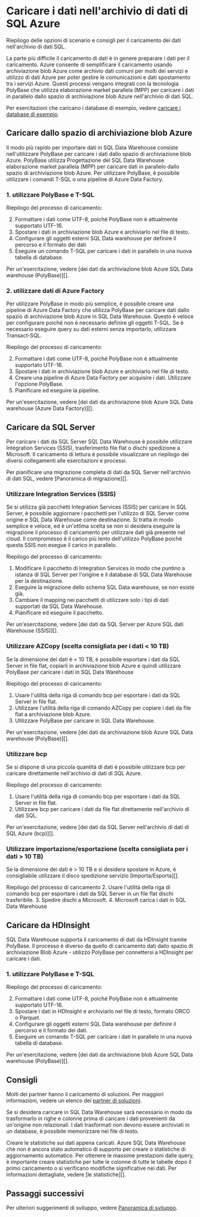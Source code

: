    <properties
   pageTitle="Caricare i dati nell'archivio di dati di SQL Azure | Microsoft Azure"
   description="Informazioni su scenari comuni per il caricamento in SQL Data Warehouse dati. Le quali le PolyBase, archiviazione blob Azure, file flat e spedizione disco. È anche possibile utilizzare gli strumenti di terze parti."
   services="sql-data-warehouse"
   documentationCenter="NA"
   authors="lodipalm"
   manager="barbkess"
   editor=""/>

<tags
   ms.service="sql-data-warehouse"
   ms.devlang="NA"
   ms.topic="article"
   ms.tgt_pltfrm="NA"
   ms.workload="data-services"
   ms.date="07/12/2016"
   ms.author="lodipalm;barbkess;sonyama"/>

# <a name="load-data-into-azure-sql-data-warehouse"></a>Caricare i dati nell'archivio di dati di SQL Azure

Riepilogo delle opzioni di scenario e consigli per il caricamento dei dati nell'archivio di dati SQL.

La parte più difficile il caricamento di dati è in genere preparare i dati per il caricamento. Azure consente di semplificare il caricamento usando archiviazione blob Azure come archivio dati comuni per molti dei servizi e utilizzo di dati Azure per poter gestire le comunicazioni e dati spostamento tra i servizi Azure. Questi processi vengano integrati con la tecnologia PolyBase che utilizza elaborazione market parallela (MPP) per caricare i dati in parallelo dallo spazio di archiviazione blob Azure nell'archivio di dati SQL. 

Per esercitazioni che caricano i database di esempio, vedere [caricare i database di esempio][].

## <a name="load-from-azure-blob-storage"></a>Caricare dallo spazio di archiviazione blob Azure
Il modo più rapido per importare dati in SQL Data Warehouse consiste nell'utilizzare PolyBase per caricare i dati dallo spazio di archiviazione blob Azure. PolyBase utilizza Progettazione del SQL Data Warehouse elaborazione market parallela (MPP) per caricare dati in parallelo dallo spazio di archiviazione blob Azure. Per utilizzare PolyBase, è possibile utilizzare i comandi T-SQL o una pipeline di Azure Data Factory.

### <a name="1-use-polybase-and-t-sql"></a>1. utilizzare PolyBase e T-SQL

Riepilogo del processo di caricamento:

2. Formattare i dati come UTF-8, poiché PolyBase non è attualmente supportato UTF-16.
2. Spostare i dati in archiviazione blob Azure e archiviarlo nel file di testo.
3. Configurare gli oggetti esterni SQL Data warehouse per definire il percorso e il formato dei dati
4. Eseguire un comando T-SQL per caricare i dati in parallelo in una nuova tabella di database.

<!-- 5. Schedule and run a loading job. --> 

Per un'esercitazione, vedere [dei dati da archiviazione blob Azure SQL Data warehouse (PolyBase)][].

### <a name="2-use-azure-data-factory"></a>2. utilizzare dati di Azure Factory

Per utilizzare PolyBase in modo più semplice, è possibile creare una pipeline di Azure Data Factory che utilizza PolyBase per caricare dati dallo spazio di archiviazione blob Azure in SQL Data Warehouse. Questo è veloce per configurare poiché non è necessario definire gli oggetti T-SQL. Se è necessario eseguire query su dati esterni senza importarlo, utilizzare Transact-SQL. 

Riepilogo del processo di caricamento:

2. Formattare i dati come UTF-8, poiché PolyBase non è attualmente supportato UTF-16.
2. Spostare i dati in archiviazione blob Azure e archiviarlo nel file di testo.
3. Creare una pipeline di Azure Data Factory per acquisire i dati. Utilizzare l'opzione PolyBase.
4. Pianificare ed eseguire la pipeline.

Per un'esercitazione, vedere [dei dati da archiviazione blob Azure SQL Data warehouse (Azure Data Factory)][].


## <a name="load-from-sql-server"></a>Caricare da SQL Server
Per caricare i dati da SQL Server SQL Data Warehouse è possibile utilizzare Integration Services (SSIS), trasferimento file flat o dischi spedizione a Microsoft. Il caricamento di lettura è possibile visualizzare un riepilogo dei diversi collegamenti alle esercitazioni e processi.

Per pianificare una migrazione completa di dati da SQL Server nell'archivio di dati SQL, vedere [Panoramica di migrazione][]. 

### <a name="use-integration-services-ssis"></a>Utilizzare Integration Services (SSIS)
Se si utilizza già pacchetti Integration Services (SSIS) per caricare in SQL Server, è possibile aggiornare i pacchetti per l'utilizzo di SQL Server come origine e SQL Data Warehouse come destinazione. Si tratta in modo semplice e veloce, ed è un'ottima scelta se non si desidera eseguire la migrazione il processo di caricamento per utilizzare dati già presente nel cloud. Il compromesso è il carico più lento dell'utilizzo PolyBase poiché questa SSIS non esegue il carico in parallelo.

Riepilogo del processo di caricamento:

1. Modificare il pacchetto di Integration Services in modo che puntino a istanza di SQL Server per l'origine e il database di SQL Data Warehouse per la destinazione.
2. Eseguire la migrazione dello schema SQL Data warehouse, se non esiste già.
3. Cambiare il mapping nei pacchetti di utilizzare solo i tipi di dati supportati da SQL Data Warehouse.
3. Pianificare ed eseguire il pacchetto.

Per un'esercitazione, vedere [dei dati da SQL Server per Azure SQL dati Warehouse (SSIS)][].

### <a name="use-azcopy-recommended-for--10-tb-data"></a>Utilizzare AZCopy (scelta consigliata per i dati < 10 TB)
Se la dimensione dei dati è < 10 TB, è possibile esportare i dati da SQL Server in file flat, copiarli in archiviazione blob Azure e quindi utilizzare PolyBase per caricare i dati in SQL Data Warehouse

Riepilogo del processo di caricamento:

1. Usare l'utilità della riga di comando bcp per esportare i dati da SQL Server in file flat.
2. Utilizzare l'utilità della riga di comando AZCopy per copiare i dati da file flat a archiviazione blob Azure.
3. Utilizzare PolyBase per caricare in SQL Data Warehouse.

Per un'esercitazione, vedere [dei dati da archiviazione blob Azure SQL Data warehouse (PolyBase)][].

### <a name="use-bcp"></a>Utilizzare bcp
Se si dispone di una piccola quantità di dati è possibile utilizzare bcp per caricare direttamente nell'archivio di dati di SQL Azure.

Riepilogo del processo di caricamento:
1. Usare l'utilità della riga di comando bcp per esportare i dati da SQL Server in file flat.
2. Utilizzare bcp per caricare i dati da file flat direttamente nell'archivio di dati SQL.

Per un'esercitazione, vedere [dei dati da SQL Server nell'archivio di dati di SQL Azure (bcp)][].


### <a name="use-importexport-recommended-for--10-tb-data"></a>Utilizzare importazione/esportazione (scelta consigliata per i dati > 10 TB)
Se la dimensione dei dati è > 10 TB e si desidera spostare in Azure, è consigliabile utilizzare il disco spedizione servizio [Importa/Esporta][]. 

Riepilogo del processo di caricamento
2. Usare l'utilità della riga di comando bcp per esportare i dati da SQL Server in un file flat dischi trasferibile.
3. Spedire dischi a Microsoft.
4. Microsoft carica i dati in SQL Data Warehouse

## <a name="load-from-hdinsight"></a>Caricare da HDInsight
SQL Data Warehouse supporta il caricamento di dati da HDInsight tramite PolyBase. Il processo è diverso da quello di caricamento dati dallo spazio di archiviazione Blob Azure - utilizzo PolyBase per connettersi a HDInsight per caricare i dati. 

### <a name="1-use-polybase-and-t-sql"></a>1. utilizzare PolyBase e T-SQL

Riepilogo del processo di caricamento:

2. Formattare i dati come UTF-8, poiché PolyBase non è attualmente supportato UTF-16.
2. Spostare i dati in HDInsight e archiviarlo nel file di testo, formato ORCO o Parquet.
3. Configurare gli oggetti esterni SQL Data warehouse per definire il percorso e il formato dei dati.
4. Eseguire un comando T-SQL per caricare i dati in parallelo in una nuova tabella di database.

Per un'esercitazione, vedere [dei dati da archiviazione blob Azure SQL Data warehouse (PolyBase)][].

## <a name="recommendations"></a>Consigli

Molti dei partner hanno il caricamento di soluzioni. Per maggiori informazioni, vedere un elenco dei [partner di soluzioni][]. 

Se si desidera caricare in SQL Data Warehouse sarà necessario in modo da trasformarlo in righe e colonne prima di caricare i dati provenienti da un'origine non relazionali. I dati trasformati non devono essere archiviati in un database, è possibile memorizzare nei file di testo.

Creare le statistiche sui dati appena caricati. Azure SQL Data Warehouse che non è ancora stato automatico di supporto per creare o statistiche di aggiornamento automatico.  Per ottenere le massime prestazioni dalle query, è importante creare statistiche per tutte le colonne di tutte le tabelle dopo il primo caricamento o si verificano modifiche significative nei dati.  Per informazioni dettagliate, vedere [le statistiche][].


## <a name="next-steps"></a>Passaggi successivi
Per ulteriori suggerimenti di sviluppo, vedere [Panoramica di sviluppo][].

<!--Image references-->

<!--Article references-->
[Caricare dati dallo spazio di archiviazione blob Azure SQL Data warehouse (PolyBase)]: ./sql-data-warehouse-load-from-azure-blob-storage-with-polybase.md
[Caricare dati dallo spazio di archiviazione blob Azure SQL Data warehouse (Azure Data Factory)]: ./sql-data-warehouse-load-from-azure-blob-storage-with-data-factory.md
[Caricare i dati da SQL Server per Azure SQL dati Warehouse (SSIS)]: ./sql-data-warehouse-load-from-sql-server-with-integration-services.md
[Caricare i dati da SQL Server nell'archivio di dati di SQL Azure (bcp)]: ./sql-data-warehouse-load-from-sql-server-with-bcp.md
[Load data from SQL Server to Azure SQL Data Warehouse (AZCopy)]: ./sql-data-warehouse-load-from-sql-server-with-azcopy.md

[Caricare i database di esempio]: ./sql-data-warehouse-load-sample-databases.md
[Cenni preliminari sulla migrazione]: ./sql-data-warehouse-overview-migrate.md
[partner di soluzioni]: ./sql-data-warehouse-partner-business-intelligence.md
[Panoramica di sviluppo]: ./sql-data-warehouse-overview-develop.md
[Statistiche]: ./sql-data-warehouse-tables-statistics.md

<!--MSDN references-->

<!--Other Web references-->
[Importazione/esportazione]: https://azure.microsoft.com/documentation/articles/storage-import-export-service/
